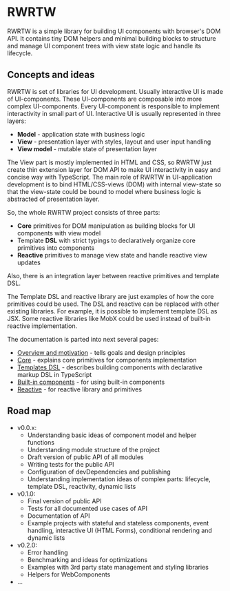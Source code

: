 # RWRTW

RWRTW is a simple library for building UI components with browser's DOM API. It contains tiny DOM helpers and minimal building blocks to structure and manage UI component trees with view state logic and handle its lifecycle.

## Concepts and ideas

RWRTW is set of libraries for UI development. Usually interactive UI is made of UI-components. These UI-components are composable into more complex UI-components. Every UI-component is responsible to implement interactivity in small part of UI. Interactive UI is usually represented in three layers:

- **Model** - application state with business logic
- **View** - presentation layer with styles, layout and user input handling
- **View model** - mutable state of presentation layer

The View part is mostly implemented in HTML and CSS, so RWRTW just create thin extension layer for DOM API to make UI interactivity in easy and concise way with TypeScript. The main role of RWRTW in UI-application development is to bind HTML/CSS-views (DOM) with internal view-state so that the view-state could be bound to model where business logic is abstracted of presentation layer.

So, the whole RWRTW project consists of three parts:

- **Core** primitives for DOM manipulation as building blocks for UI components with view model
- Template **DSL** with strict typings to declaratively organize core primitives into components
- **Reactive** primitives to manage view state and handle reactive view updates

Also, there is an integration layer between reactive primitives and template DSL.

The Template DSL and reactive library are just examples of how the core primitives could be used. The DSL and reactive can be replaced with other existing libraries. For example, it is possible to implement template DSL as JSX. Some reactive libraries like MobX could be used instead of built-in reactive implementation.

The documentation is parted into next several pages:

- [Overview and motivation](01-Overview.md) - tells goals and design principles
- [Core](02-Core.md) - explains core primitives for components implementation
- [Templates DSL](03-DSL.md) - describes building components with declarative markup DSL in TypeScript
- [Built-in components](04-Components.md) - for using built-in components
- [Reactive](05-Reactive.md) - for reactive library and primitives

## Road map

- v0.0.x:
  - Understanding basic ideas of component model and helper functions
  - Understanding module structure of the project
  - Draft version of public API of all modules
  - Writing tests for the public API
  - Configuration of devDependencies and publishing
  - Understanding implementation ideas of complex parts: lifecycle, template DSL, reactivity, dynamic lists
- v0.1.0:
  - Final version of public API
  - Tests for all documented use cases of API
  - Documentation of API
  - Example projects with stateful and stateless components, event handling, interactive UI (HTML Forms), conditional rendering and dynamic lists
- v0.2.0:
  - Error handling
  - Benchmarking and ideas for optimizations
  - Examples with 3rd party state management and styling libraries
  - Helpers for WebComponents
- ...
